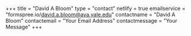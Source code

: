+++
title = "David A Bloom"
type = "contact"
netlify = true
emailservice = "formspree.io/david.a.bloom@aya.yale.edu"
contactname = "David A Bloom"
contactemail = "Your Email Address"
contactmessage = "Your Message"
+++
